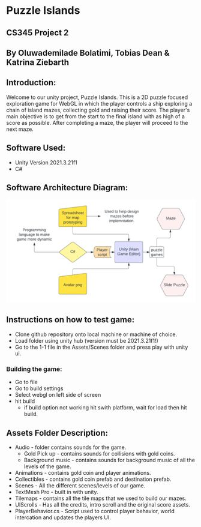 # Puzzle Islands
## CS345 Project 2
## By Oluwademilade Bolatimi, Tobias Dean & Katrina Ziebarth

## Introduction:

Welcome to our unity project, Puzzle Islands. This is a 2D puzzle focused exploration game for WebGL in which the player controls a ship exploring a chain of island mazes, collecting gold and raising their score. The player's main objective is to get from the start to the final island with as high of a score as possible. After completing a maze, the player will proceed to the next maze.

## Software Used:

- Unity Version 2021.3.21f1
- C#

## Software Architecture Diagram:

![alt text](Puzzle_islands_SAD.png)

## Instructions on how to test game:

- Clone github repository onto local machine or machine of choice.
- Load folder using unity hub (version must be 2021.3.21f1!)
- Go to the 1-1 file in the Assets/Scenes folder and press play with unity ui.

### Building the game:

- Go to file
- Go to build settings
- Select webgl on left side of screen
- hit build 
    - if build option not working hit swith platform, wait for load then hit build.


## Assets Folder Description:

- Audio - folder contains sounds for the game.
    - Gold Pick up - contains sounds for collisions with gold coins.
    - Background music - contains sounds for background music of all the levels of the game.
- Animations - contains gold coin and player animations.
- Collectibles - contains gold coin prefab and destination prefab.
- Scenes - All the different scenes/levels of our game.
- TextMesh Pro - built in with unity.
- Tilemaps - contains all the tile maps that we used to build our mazes.
- UIScrolls - Has all the credits, intro scroll and the original score assets.
- PlayerBehavior.cs - Script used to control player behavior, world intercation and updates the players UI.







